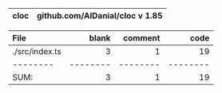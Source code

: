cloc|github.com/AlDanial/cloc v 1.85
--- | ---

File|blank|comment|code
:-------|-------:|-------:|-------:
./src/index.ts|3|1|19
--------|--------|--------|--------
SUM:|3|1|19
